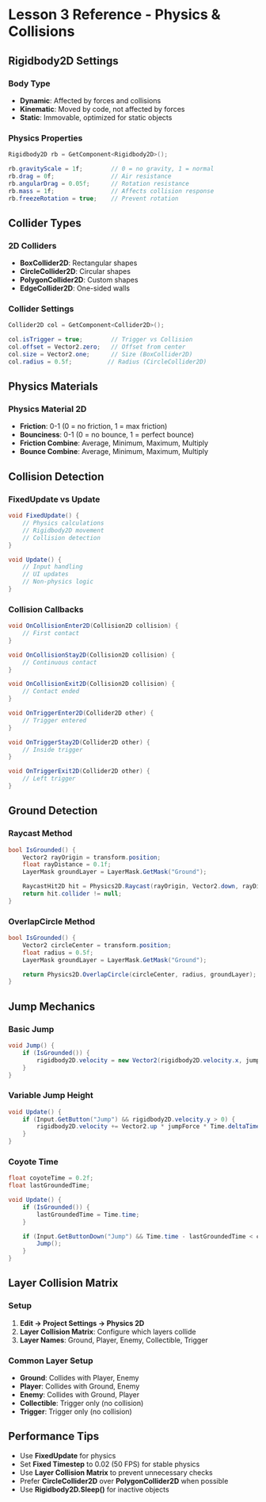 # Lesson 3 Reference - Physics & Collisions

## Rigidbody2D Settings

### Body Type
- **Dynamic**: Affected by forces and collisions
- **Kinematic**: Moved by code, not affected by forces
- **Static**: Immovable, optimized for static objects

### Physics Properties
```csharp
Rigidbody2D rb = GetComponent<Rigidbody2D>();

rb.gravityScale = 1f;        // 0 = no gravity, 1 = normal
rb.drag = 0f;                // Air resistance
rb.angularDrag = 0.05f;      // Rotation resistance
rb.mass = 1f;                // Affects collision response
rb.freezeRotation = true;    // Prevent rotation
```

## Collider Types

### 2D Colliders
- **BoxCollider2D**: Rectangular shapes
- **CircleCollider2D**: Circular shapes
- **PolygonCollider2D**: Custom shapes
- **EdgeCollider2D**: One-sided walls

### Collider Settings
```csharp
Collider2D col = GetComponent<Collider2D>();

col.isTrigger = true;        // Trigger vs Collision
col.offset = Vector2.zero;   // Offset from center
col.size = Vector2.one;      // Size (BoxCollider2D)
col.radius = 0.5f;          // Radius (CircleCollider2D)
```

## Physics Materials

### Physics Material 2D
- **Friction**: 0-1 (0 = no friction, 1 = max friction)
- **Bounciness**: 0-1 (0 = no bounce, 1 = perfect bounce)
- **Friction Combine**: Average, Minimum, Maximum, Multiply
- **Bounce Combine**: Average, Minimum, Maximum, Multiply

## Collision Detection

### FixedUpdate vs Update
```csharp
void FixedUpdate() {
    // Physics calculations
    // Rigidbody2D movement
    // Collision detection
}

void Update() {
    // Input handling
    // UI updates
    // Non-physics logic
}
```

### Collision Callbacks
```csharp
void OnCollisionEnter2D(Collision2D collision) {
    // First contact
}

void OnCollisionStay2D(Collision2D collision) {
    // Continuous contact
}

void OnCollisionExit2D(Collision2D collision) {
    // Contact ended
}

void OnTriggerEnter2D(Collider2D other) {
    // Trigger entered
}

void OnTriggerStay2D(Collider2D other) {
    // Inside trigger
}

void OnTriggerExit2D(Collider2D other) {
    // Left trigger
}
```

## Ground Detection

### Raycast Method
```csharp
bool IsGrounded() {
    Vector2 rayOrigin = transform.position;
    float rayDistance = 0.1f;
    LayerMask groundLayer = LayerMask.GetMask("Ground");

    RaycastHit2D hit = Physics2D.Raycast(rayOrigin, Vector2.down, rayDistance, groundLayer);
    return hit.collider != null;
}
```

### OverlapCircle Method
```csharp
bool IsGrounded() {
    Vector2 circleCenter = transform.position;
    float radius = 0.5f;
    LayerMask groundLayer = LayerMask.GetMask("Ground");

    return Physics2D.OverlapCircle(circleCenter, radius, groundLayer);
}
```

## Jump Mechanics

### Basic Jump
```csharp
void Jump() {
    if (IsGrounded()) {
        rigidbody2D.velocity = new Vector2(rigidbody2D.velocity.x, jumpForce);
    }
}
```

### Variable Jump Height
```csharp
void Update() {
    if (Input.GetButton("Jump") && rigidbody2D.velocity.y > 0) {
        rigidbody2D.velocity += Vector2.up * jumpForce * Time.deltaTime;
    }
}
```

### Coyote Time
```csharp
float coyoteTime = 0.2f;
float lastGroundedTime;

void Update() {
    if (IsGrounded()) {
        lastGroundedTime = Time.time;
    }

    if (Input.GetButtonDown("Jump") && Time.time - lastGroundedTime < coyoteTime) {
        Jump();
    }
}
```

## Layer Collision Matrix

### Setup
1. **Edit → Project Settings → Physics 2D**
2. **Layer Collision Matrix**: Configure which layers collide
3. **Layer Names**: Ground, Player, Enemy, Collectible, Trigger

### Common Layer Setup
- **Ground**: Collides with Player, Enemy
- **Player**: Collides with Ground, Enemy
- **Enemy**: Collides with Ground, Player
- **Collectible**: Trigger only (no collision)
- **Trigger**: Trigger only (no collision)

## Performance Tips

- Use **FixedUpdate** for physics
- Set **Fixed Timestep** to 0.02 (50 FPS) for stable physics
- Use **Layer Collision Matrix** to prevent unnecessary checks
- Prefer **CircleCollider2D** over **PolygonCollider2D** when possible
- Use **Rigidbody2D.Sleep()** for inactive objects

